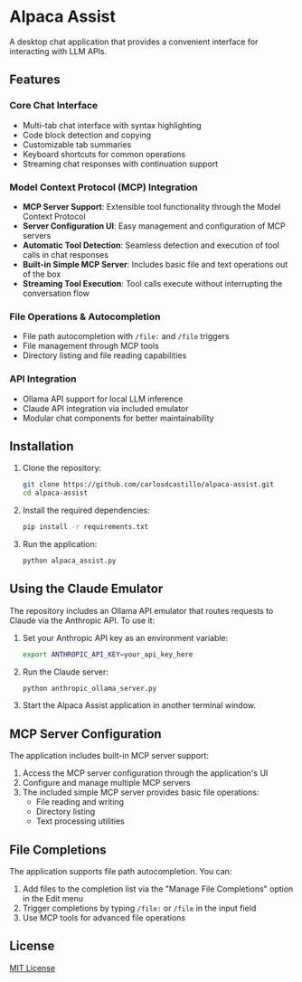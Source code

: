 # Alpaca Assist

A desktop chat application that provides a convenient interface for interacting with LLM APIs.

## Features

### Core Chat Interface
- Multi-tab chat interface with syntax highlighting
- Code block detection and copying
- Customizable tab summaries
- Keyboard shortcuts for common operations
- Streaming chat responses with continuation support

### Model Context Protocol (MCP) Integration
- **MCP Server Support**: Extensible tool functionality through the Model Context Protocol
- **Server Configuration UI**: Easy management and configuration of MCP servers
- **Automatic Tool Detection**: Seamless detection and execution of tool calls in chat responses
- **Built-in Simple MCP Server**: Includes basic file and text operations out of the box
- **Streaming Tool Execution**: Tool calls execute without interrupting the conversation flow

### File Operations & Autocompletion
- File path autocompletion with `/file:` and `/file` triggers
- File management through MCP tools
- Directory listing and file reading capabilities

### API Integration
- Ollama API support for local LLM inference
- Claude API integration via included emulator
- Modular chat components for better maintainability

## Installation

1. Clone the repository:
   ```bash
   git clone https://github.com/carlosdcastillo/alpaca-assist.git
   cd alpaca-assist
   ```

2. Install the required dependencies:
   ```bash
   pip install -r requirements.txt
   ```

3. Run the application:
   ```bash
   python alpaca_assist.py
   ```

## Using the Claude Emulator

The repository includes an Ollama API emulator that routes requests to Claude via the Anthropic API. To use it:

1. Set your Anthropic API key as an environment variable:
   ```bash
   export ANTHROPIC_API_KEY=your_api_key_here
   ```

2. Run the Claude server:
   ```bash
   python anthropic_ollama_server.py
   ```

3. Start the Alpaca Assist application in another terminal window.

## MCP Server Configuration

The application includes built-in MCP server support:

1. Access the MCP server configuration through the application's UI
2. Configure and manage multiple MCP servers
3. The included simple MCP server provides basic file operations:
   - File reading and writing
   - Directory listing
   - Text processing utilities

## File Completions

The application supports file path autocompletion. You can:

1. Add files to the completion list via the "Manage File Completions" option in the Edit menu
2. Trigger completions by typing `/file:` or `/file` in the input field
3. Use MCP tools for advanced file operations

## License

[MIT License](LICENSE)
